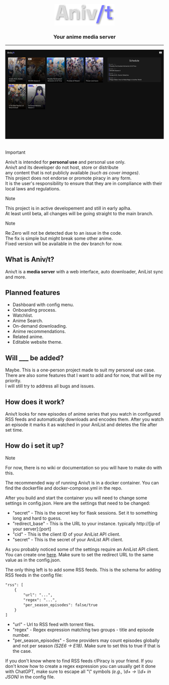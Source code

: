 <div align="center">
  <img src="public/assets/logo.svg">
  <h3>Your anime media server</h2>
</div>

----

<div align="center">
  <img src="images/demo.png">
</div>

<br>

> [!IMPORTANT]
> Aniv/t is intended for **personal use** and personal use only. \
> Aniv/t and its developer do not host, store or distribute \
> any content that is not publicly available *(such as cover images)*. \
> This project does not endorse or promote piracy in any form. \
> It is the user's responsibility to ensure that they are in compliance with their local laws and regulations.

> [!NOTE]
> This project is in active developement and still in early aplha. \
> At least until beta, all changes will be going straight to the main branch.

> [!NOTE]
> Re:Zero will not be detected due to an issue in the code. \
> The fix is simple but might break some other anime. \
> Fixed version will be available in the dev branch for now.

## What is Aniv/t?
Aniv/t is a **media server** with a web interface, auto downloader, AniList sync and more.

## Planned features
- Dashboard with config menu.
- Onboarding process.
- Watchlist.
- Anime Search.
- On-demand downloading.
- Anime recommendations.
- Related anime.
- Editable website theme.

## Will ___ be added?
Maybe. This is a one-person project made to suit my personal use case. \
There are also some features that I want to add and for now, that will be my priority. \
I will still try to address all bugs and issues.

## How does it work?
Aniv/t looks for new episodes of anime series that you watch in configured RSS feeds and automatically downloads and encodes them.
After you watch an episode it marks it as watched in your AniList and deletes the file after set time.

## How do i set it up?

> [!NOTE]
> For now, there is no wiki or documentation so you will have to make do with this.

The recommended way of running Aniv/t is in a docker container. 
You can find the dockerfile and docker-compose.yml in the repo.

After you build and start the container you will need to change some settings in config.json.
Here are the settings that need to be changed:

- "secret" - This is the secret key for flask sessions. Set it to something long and hard to guess.
- "redirect_base" - This is the URL to your instance. typically http://[ip of your server]:[port]
- "cid" - This is the client ID of your AniList API client.
- "secret" - This is the secret of your AniList API client.

As you probably noticed some of the settings require an AniList API client. 
You can create one [here](https://anilist.co/settings/developer).
Make sure to set the redirect URL to the same value as in the config.json.

The only thing left is to add some RSS feeds.
This is the schema for adding RSS feeds in the config file:
```
"rss": [
    {
        "url": "...",
        "regex": "...",
        "per_season_episodes": false/true
    }
]
```
- "url" - Url to RSS feed with torrent files.
- "regex" - Regex expression matching two groups - title and episode number.
- "per_season_episodes" - Some providers may count episodes globally and not per season *(S2E6 -> E18)*. Make sure to set this to true if that is the case.

If you don't know where to find RSS feeds r/Piracy is your friend.
If you don't know how to create a regex expression you can usually get it done with ChatGPT, make sure to escape all "\\" symbols *(e.g., \\d+ → \\\\d+ in JSON)* in the config file.
